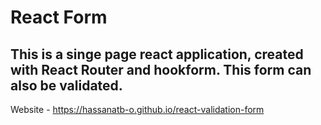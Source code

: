 # React Form

## This is a singe page react application, created with React Router and hookform. This form can also be validated.

Website - https://hassanatb-o.github.io/react-validation-form

